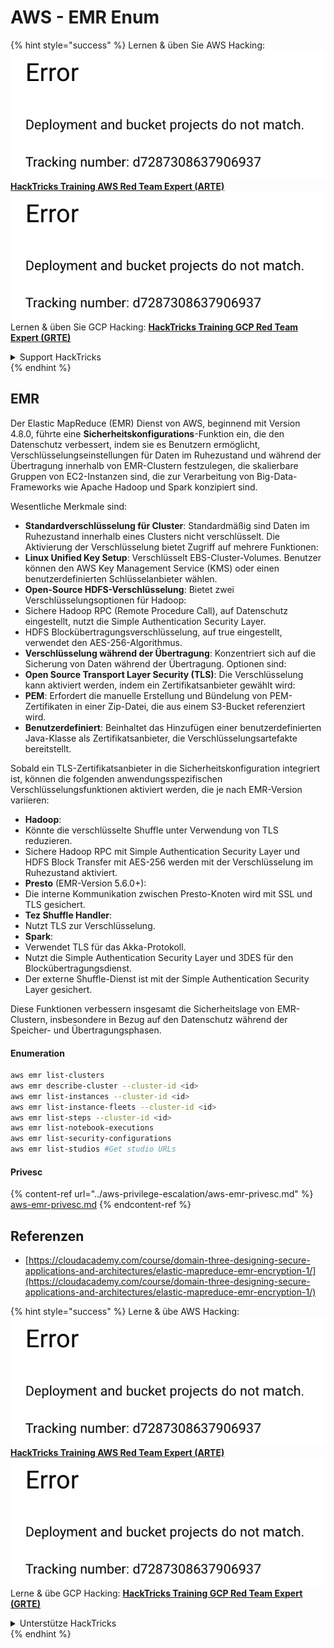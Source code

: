 # AWS - EMR Enum

{% hint style="success" %}
Lernen & üben Sie AWS Hacking:<img src="../../../.gitbook/assets/image (1) (1).png" alt="" data-size="line">[**HackTricks Training AWS Red Team Expert (ARTE)**](https://training.hacktricks.xyz/courses/arte)<img src="../../../.gitbook/assets/image (1) (1).png" alt="" data-size="line">\
Lernen & üben Sie GCP Hacking: <img src="../../../.gitbook/assets/image (2).png" alt="" data-size="line">[**HackTricks Training GCP Red Team Expert (GRTE)**<img src="../../../.gitbook/assets/image (2).png" alt="" data-size="line">](https://training.hacktricks.xyz/courses/grte)

<details>

<summary>Support HackTricks</summary>

* Überprüfen Sie die [**Abonnementpläne**](https://github.com/sponsors/carlospolop)!
* **Treten Sie der** 💬 [**Discord-Gruppe**](https://discord.gg/hRep4RUj7f) oder der [**Telegram-Gruppe**](https://t.me/peass) bei oder **folgen** Sie uns auf **Twitter** 🐦 [**@hacktricks\_live**](https://twitter.com/hacktricks\_live)**.**
* **Teilen Sie Hacking-Tricks, indem Sie PRs an die** [**HackTricks**](https://github.com/carlospolop/hacktricks) und [**HackTricks Cloud**](https://github.com/carlospolop/hacktricks-cloud) GitHub-Repos senden.

</details>
{% endhint %}

## EMR

Der Elastic MapReduce (EMR) Dienst von AWS, beginnend mit Version 4.8.0, führte eine **Sicherheitskonfigurations**-Funktion ein, die den Datenschutz verbessert, indem sie es Benutzern ermöglicht, Verschlüsselungseinstellungen für Daten im Ruhezustand und während der Übertragung innerhalb von EMR-Clustern festzulegen, die skalierbare Gruppen von EC2-Instanzen sind, die zur Verarbeitung von Big-Data-Frameworks wie Apache Hadoop und Spark konzipiert sind.

Wesentliche Merkmale sind:

* **Standardverschlüsselung für Cluster**: Standardmäßig sind Daten im Ruhezustand innerhalb eines Clusters nicht verschlüsselt. Die Aktivierung der Verschlüsselung bietet Zugriff auf mehrere Funktionen:
* **Linux Unified Key Setup**: Verschlüsselt EBS-Cluster-Volumes. Benutzer können den AWS Key Management Service (KMS) oder einen benutzerdefinierten Schlüsselanbieter wählen.
* **Open-Source HDFS-Verschlüsselung**: Bietet zwei Verschlüsselungsoptionen für Hadoop:
* Sichere Hadoop RPC (Remote Procedure Call), auf Datenschutz eingestellt, nutzt die Simple Authentication Security Layer.
* HDFS Blockübertragungsverschlüsselung, auf true eingestellt, verwendet den AES-256-Algorithmus.
* **Verschlüsselung während der Übertragung**: Konzentriert sich auf die Sicherung von Daten während der Übertragung. Optionen sind:
* **Open Source Transport Layer Security (TLS)**: Die Verschlüsselung kann aktiviert werden, indem ein Zertifikatsanbieter gewählt wird:
* **PEM**: Erfordert die manuelle Erstellung und Bündelung von PEM-Zertifikaten in einer Zip-Datei, die aus einem S3-Bucket referenziert wird.
* **Benutzerdefiniert**: Beinhaltet das Hinzufügen einer benutzerdefinierten Java-Klasse als Zertifikatsanbieter, die Verschlüsselungsartefakte bereitstellt.

Sobald ein TLS-Zertifikatsanbieter in die Sicherheitskonfiguration integriert ist, können die folgenden anwendungsspezifischen Verschlüsselungsfunktionen aktiviert werden, die je nach EMR-Version variieren:

* **Hadoop**:
* Könnte die verschlüsselte Shuffle unter Verwendung von TLS reduzieren.
* Sichere Hadoop RPC mit Simple Authentication Security Layer und HDFS Block Transfer mit AES-256 werden mit der Verschlüsselung im Ruhezustand aktiviert.
* **Presto** (EMR-Version 5.6.0+):
* Die interne Kommunikation zwischen Presto-Knoten wird mit SSL und TLS gesichert.
* **Tez Shuffle Handler**:
* Nutzt TLS zur Verschlüsselung.
* **Spark**:
* Verwendet TLS für das Akka-Protokoll.
* Nutzt die Simple Authentication Security Layer und 3DES für den Blockübertragungsdienst.
* Der externe Shuffle-Dienst ist mit der Simple Authentication Security Layer gesichert.

Diese Funktionen verbessern insgesamt die Sicherheitslage von EMR-Clustern, insbesondere in Bezug auf den Datenschutz während der Speicher- und Übertragungsphasen.

#### Enumeration
```bash
aws emr list-clusters
aws emr describe-cluster --cluster-id <id>
aws emr list-instances --cluster-id <id>
aws emr list-instance-fleets --cluster-id <id>
aws emr list-steps --cluster-id <id>
aws emr list-notebook-executions
aws emr list-security-configurations
aws emr list-studios #Get studio URLs
```
#### Privesc

{% content-ref url="../aws-privilege-escalation/aws-emr-privesc.md" %}
[aws-emr-privesc.md](../aws-privilege-escalation/aws-emr-privesc.md)
{% endcontent-ref %}

## Referenzen

* [https://cloudacademy.com/course/domain-three-designing-secure-applications-and-architectures/elastic-mapreduce-emr-encryption-1/](https://cloudacademy.com/course/domain-three-designing-secure-applications-and-architectures/elastic-mapreduce-emr-encryption-1/)

{% hint style="success" %}
Lerne & übe AWS Hacking:<img src="../../../.gitbook/assets/image (1) (1).png" alt="" data-size="line">[**HackTricks Training AWS Red Team Expert (ARTE)**](https://training.hacktricks.xyz/courses/arte)<img src="../../../.gitbook/assets/image (1) (1).png" alt="" data-size="line">\
Lerne & übe GCP Hacking: <img src="../../../.gitbook/assets/image (2).png" alt="" data-size="line">[**HackTricks Training GCP Red Team Expert (GRTE)**<img src="../../../.gitbook/assets/image (2).png" alt="" data-size="line">](https://training.hacktricks.xyz/courses/grte)

<details>

<summary>Unterstütze HackTricks</summary>

* Überprüfe die [**Abonnementpläne**](https://github.com/sponsors/carlospolop)!
* **Tritt der** 💬 [**Discord-Gruppe**](https://discord.gg/hRep4RUj7f) oder der [**Telegram-Gruppe**](https://t.me/peass) bei oder **folge** uns auf **Twitter** 🐦 [**@hacktricks\_live**](https://twitter.com/hacktricks\_live)**.**
* **Teile Hacking-Tricks, indem du PRs zu den** [**HackTricks**](https://github.com/carlospolop/hacktricks) und [**HackTricks Cloud**](https://github.com/carlospolop/hacktricks-cloud) GitHub-Repos einreichst.

</details>
{% endhint %}
